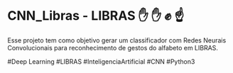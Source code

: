 # CNN_Libras - LIBRAS :hand: :raised_hand: :fist: :point_up:


Esse projeto tem como objetivo gerar um classificador com Redes Neurais Convolucionais para reconhecimento de gestos do alfabeto em LIBRAS. 

#Deep Learning #LIBRAS #InteligenciaArtificial #CNN #Python3 <br> <br>
